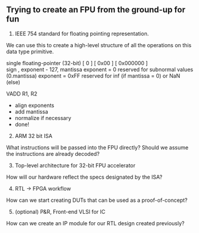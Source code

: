 ## Trying to create an FPU from the ground-up for fun

1. IEEE 754 standard for floating pointing representation.

We can use this to create a high-level structure of all the operations
on this data type primitive.

single floating-pointer (32-bit)
[ 0 ] [ 0x00 ] [ 0x000000 ]  
sign , exponent - 127, mantissa
exponent = 0 reserved for subnormal values (0.mantissa)
exponent = 0xFF reserved for inf (if mantissa = 0) or NaN (else)

VADD R1, R2
 - align exponents
 - add mantissa
 - normalize if necessary
 - done!

2. ARM 32 bit ISA

What instructions will be passed into the FPU directly?
Should we assume the instructions are already decoded?

3. Top-level architecture for 32-bit FPU accelerator

How will our hardware reflect the specs designated by the ISA?

4. RTL -> FPGA workflow

How can we start creating DUTs that can be used as a proof-of-concept?

5. (optional) P&R, Front-end VLSI for IC

How can we create an IP module for our RTL design created previously?
